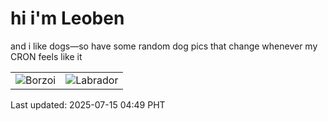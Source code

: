 # hi i'm Leoben

and i like dogs—so have some random dog pics that change whenever my CRON feels like it

|  |  |
|--------|----------|
| ![Borzoi](https://random-dog-vercel.vercel.app/api/random-borzoi?v=1752526181) | ![Labrador](https://random-dog-vercel.vercel.app/api/random-labrador?v=1752526181) |

Last updated: 2025-07-15 04:49 PHT
